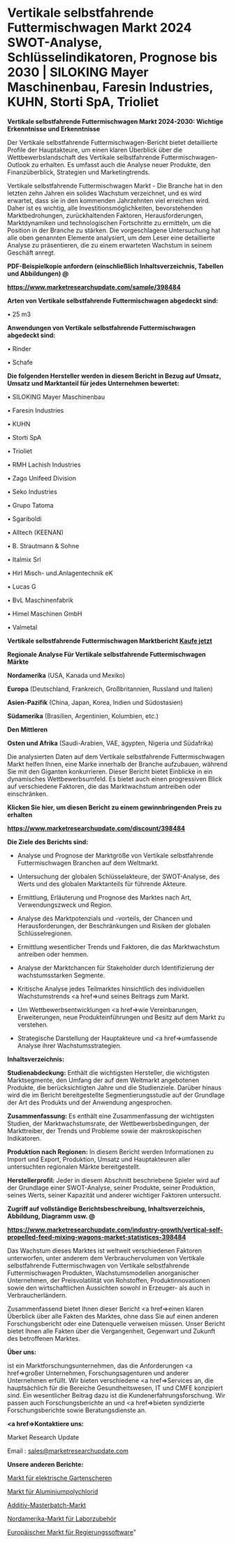 # Vertikale selbstfahrende Futtermischwagen Markt 2024 SWOT-Analyse, Schlüsselindikatoren, Prognose bis 2030 | SILOKING Mayer Maschinenbau, Faresin Industries, KUHN, Storti SpA, Trioliet

<strong>Vertikale selbstfahrende Futtermischwagen Markt 2024-2030: Wichtige Erkenntnisse und Erkenntnisse</strong>

Der Vertikale selbstfahrende Futtermischwagen-Bericht bietet detaillierte Profile der Hauptakteure, um einen klaren Überblick über die Wettbewerbslandschaft des Vertikale selbstfahrende Futtermischwagen-Outlook zu erhalten. Es umfasst auch die Analyse neuer Produkte, den Finanzüberblick, Strategien und Marketingtrends.

Vertikale selbstfahrende Futtermischwagen Markt - Die Branche hat in den letzten zehn Jahren ein solides Wachstum verzeichnet, und es wird erwartet, dass sie in den kommenden Jahrzehnten viel erreichen wird. Daher ist es wichtig, alle Investitionsmöglichkeiten, bevorstehenden Marktbedrohungen, zurückhaltenden Faktoren, Herausforderungen, Marktdynamiken und technologischen Fortschritte zu ermitteln, um die Position in der Branche zu stärken. Die vorgeschlagene Untersuchung hat alle oben genannten Elemente analysiert, um dem Leser eine detaillierte Analyse zu präsentieren, die zu einem erwarteten Wachstum in seinem Geschäft anregt.



<strong><b>PDF-Beispielkopie anfordern (einschließlich Inhaltsverzeichnis, Tabellen und Abbildungen) @ </b></strong>

<strong><a href=https://www.marketresearchupdate.com/sample/398484>

<strong>https://www.marketresearchupdate.com/sample/398484</u></a></strong></strong>



<strong>Arten von Vertikale selbstfahrende Futtermischwagen abgedeckt sind:</strong>

• 25 m3



<strong>Anwendungen von Vertikale selbstfahrende Futtermischwagen abgedeckt sind:</strong>

• Rinder

• Schafe



<strong>Die folgenden Hersteller werden in diesem Bericht in Bezug auf Umsatz, Umsatz und Marktanteil für jedes Unternehmen bewertet:</strong>

• SILOKING Mayer Maschinenbau

• Faresin Industries

• KUHN

• Storti SpA

• Trioliet

• RMH Lachish Industries

• Zago Unifeed Division

• Seko Industries

• Grupo Tatoma

• Sgariboldi

• Alltech (KEENAN)

• B. Strautmann & Sohne

• Italmix Srl

• Hirl Misch- und.Anlagentechnik eK

• Lucas G

• BvL Maschinenfabrik

• Himel Maschinen GmbH

• Valmetal



<strong>Vertikale selbstfahrende Futtermischwagen Marktbericht <a href=https://www.marketresearchupdate.com/buynow/398484>Kaufe jetzt</a></strong>



<strong>Regionale Analyse Für Vertikale selbstfahrende Futtermischwagen Märkte</strong>



<strong>Nordamerika</strong> (USA, Kanada und Mexiko)



<strong>Europa</strong> (Deutschland, Frankreich, Großbritannien, Russland und Italien)



<strong>Asien-Pazifik</strong> (China, Japan, Korea, Indien und Südostasien)



<strong>Südamerika</strong> (Brasilien, Argentinien, Kolumbien, etc.)



<strong>Den Mittleren</strong> 

<strong>Osten und Afrika</strong> (Saudi-Arabien, VAE, ägypten, Nigeria und Südafrika)

Die analysierten Daten auf dem Vertikale selbstfahrende Futtermischwagen Markt helfen Ihnen, eine Marke innerhalb der Branche aufzubauen, während Sie mit den Giganten konkurrieren. Dieser Bericht bietet Einblicke in ein dynamisches Wettbewerbsumfeld. Es bietet auch einen progressiven Blick auf verschiedene Faktoren, die das Marktwachstum antreiben oder einschränken.



<strong>Klicken Sie hier, um diesen Bericht zu einem gewinnbringenden Preis zu erhalten
</strong>

<strong><a href=https://www.marketresearchupdate.com/discount/398484>https://www.marketresearchupdate.com/discount/398484</b></u></strong></a>



<strong>Die Ziele des Berichts sind:</strong>

- Analyse und Prognose der Marktgröße von Vertikale selbstfahrende Futtermischwagen Branchen auf dem Weltmarkt.

- Untersuchung der globalen Schlüsselakteure, der SWOT-Analyse, des Werts und des globalen Marktanteils für führende Akteure.

- Ermittlung, Erläuterung und Prognose des Marktes nach Art, Verwendungszweck und Region.

- Analyse des Marktpotenzials und -vorteils, der Chancen und Herausforderungen, der Beschränkungen und Risiken der globalen Schlüsselregionen.

- Ermittlung wesentlicher Trends und Faktoren, die das Marktwachstum antreiben oder hemmen.

- Analyse der Marktchancen für Stakeholder durch Identifizierung der wachstumsstarken Segmente.

- Kritische Analyse jedes Teilmarktes hinsichtlich des individuellen Wachstumstrends <a href=>und</a> seines Beitrags zum Markt.

- Um Wettbewerbsentwicklungen <a href=>wie</a> Vereinbarungen, Erweiterungen, neue Produkteinführungen und Besitz auf dem Markt zu verstehen.

- Strategische Darstellung der Hauptakteure und <a href=>umfas</a>sende Analyse ihrer Wachstumsstrategien.



<strong>Inhaltsverzeichnis:</strong>



<strong>Studienabdeckung:</strong> Enthält die wichtigsten Hersteller, die wichtigsten Marktsegmente, den Umfang der auf dem Weltmarkt angebotenen Produkte, die berücksichtigten Jahre und die Studienziele. Darüber hinaus wird die im Bericht bereitgestellte Segmentierungsstudie auf der Grundlage der Art des Produkts und der Anwendung angesprochen.



<strong>Zusammenfassung:</strong> Es enthält eine Zusammenfassung der wichtigsten Studien, der Marktwachstumsrate, der Wettbewerbsbedingungen, der Markttreiber, der Trends und Probleme sowie der makroskopischen Indikatoren.



<strong>Produktion nach Regionen:</strong> In diesem Bericht werden Informationen zu Import und Export, Produktion, Umsatz und Hauptakteuren aller untersuchten regionalen Märkte bereitgestellt.



<strong>Herstellerprofil:</strong> Jeder in diesem Abschnitt beschriebene Spieler wird auf der Grundlage einer SWOT-Analyse, seiner Produkte, seiner Produktion, seines Werts, seiner Kapazität und anderer wichtiger Faktoren untersucht.



<strong><b>Zugriff auf vollständige Berichtsbeschreibung, Inhaltsverzeichnis, Abbildung, Diagramm usw. @ </b></strong>

<strong><a href=https://www.marketresearchupdate.com/industry-growth/vertical-self-propelled-feed-mixing-wagons-market-statistices-398484>https://www.marketresearchupdate.com/industry-growth/vertical-self-propelled-feed-mixing-wagons-market-statistices-398484</a></strong>

Das Wachstum dieses Marktes ist weltweit verschiedenen Faktoren unterworfen, unter anderem dem Verbrauchervolumen von Vertikale selbstfahrende Futtermischwagen von Vertikale selbstfahrende Futtermischwagen Produkten, Wachstumsmodellen anorganischer Unternehmen, der Preisvolatilität von Rohstoffen, Produktinnovationen sowie den wirtschaftlichen Aussichten sowohl in Erzeuger- als auch in Verbraucherländern.

Zusammenfassend bietet Ihnen dieser Bericht <a href=>einen</a> klaren Überblick über alle Fakten des Marktes, ohne dass Sie auf einen anderen Forschungsbericht oder eine Datenquelle verweisen müssen. Unser Bericht bietet Ihnen alle Fakten über die Vergangenheit, Gegenwart und Zukunft des betroffenen Marktes.



<strong>Über uns:</strong>

 ist ein Marktforschungsunternehmen, das die Anforderungen <a href=>großer</a> Unternehmen, Forschungsagenturen und anderer Unternehmen erfüllt. Wir bieten verschiedene <a href=>Services</a> an, die hauptsächlich für die Bereiche Gesundheitswesen, IT und CMFE konzipiert sind. Ein wesentlicher Beitrag dazu ist die Kundenerfahrungsforschung. Wir passen auch Forschungsberichte an und <a href=>bieten</a> syndizierte Forschungsberichte sowie Beratungsdienste an.



<strong><a href=>Kontaktiere uns:</a></strong>

Market Research Update

Email : sales@marketresearchupdate.com



<strong>Unsere anderen Berichte:</strong>

<a href=https://www.linkedin.com/pulse/electric-pruning-shears-market-2023-2029-in-depth>Markt für elektrische Gartenscheren</a>

<a href=https://www.linkedin.com/pulse/aluminum-polychloride-market-size-trends-consumption>Markt für Aluminiumpolychlorid</a>

<a href=https://www.linkedin.com/pulse/additive-masterbatch-market-outlooks-2023-size>Additiv-Masterbatch-Markt</a>

<a href=https://www.linkedin.com/pulse/north-america-lab-accessories-market-1f>Nordamerika-Markt für Laborzubehör</a>

<a href=https://www.linkedin.com/pulse/europe-government-software-market-overview-demand-size>Europäischer Markt für Regierungssoftware</a>"
